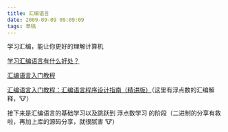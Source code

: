 ```yaml
---
title: 汇编语言
date: 2009-09-09 09:09:09
tags: 草稿
---
```


学习汇编，能让你更好的理解计算机

[学习汇编语言有什么好处？](https://www.zhihu.com/question/23088538)

[汇编语言入门教程](https://www.ruanyifeng.com/blog/2018/01/assembly-language-primer.html)

[汇编语言入门教程：汇编语言程序设计指南（精讲版）](http://c.biancheng.net/asm/)（这里有浮点数的汇编解释，🐮）

接下来是汇编语言的基础学习以及跳跃到 浮点数学习 的阶段（二进制的分享有救啦，再加上库的源码分享，就很腻害 🐮）
